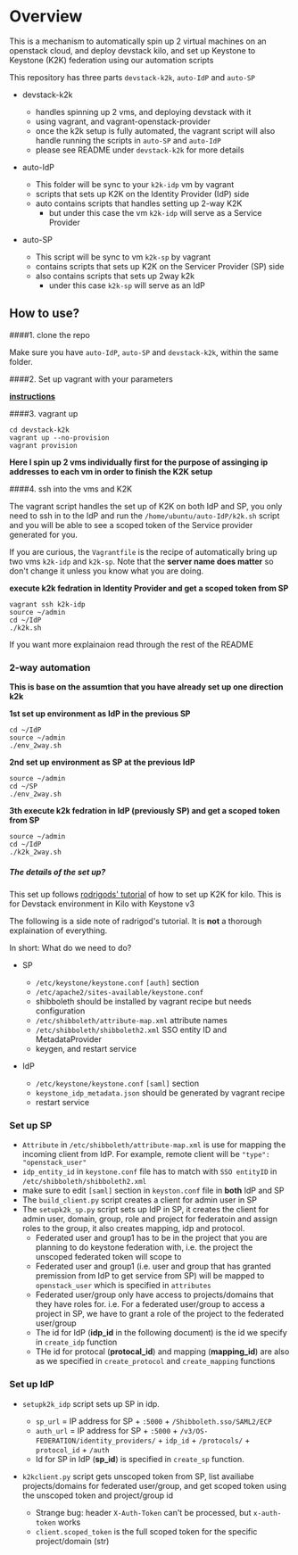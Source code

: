# Overview
This is a mechanism to automatically spin up 2 virtual machines on an openstack cloud, and deploy devstack kilo, and set up Keystone to Keystone (K2K) federation using our automation scripts

This repository has three parts `devstack-k2k`, `auto-IdP` and `auto-SP`

* devstack-k2k
  * handles spinning up 2 vms, and deploying devstack with it
  * using vagrant, and vagrant-openstack-provider 
  * once the k2k setup is fully automated, the vagrant script will also handle running the scripts in `auto-SP` and `auto-IdP`
  * please see README under `devstack-k2k` for more details

* auto-IdP
  * This folder will be sync to your `k2k-idp` vm by vagrant
  * scripts that sets up K2K on the Identity Provider (IdP) side
  * auto contains scripts that handles setting up 2-way K2K 
    * but under this case the vm `k2k-idp` will serve as a Service Provider

* auto-SP
  * This script will be sync to vm `k2k-sp` by vagrant
  * contains scripts that sets up K2K on the Servicer Provider (SP) side  
  * also contains scripts that sets up 2way k2k
    * under this case `k2k-sp` will serve as an IdP

## How to use?

####1. clone the repo

Make sure you have `auto-IdP`, `auto-SP` and `devstack-k2k`, within the same folder. 

####2. Set up vagrant with your parameters

**[instructions](https://github.com/minggLu/k2k-fed/blob/master/devstack-k2k/README.md)**

####3. vagrant up

```
cd devstack-k2k
vagrant up --no-provision
vagrant provision
```

**Here I spin up 2 vms individually first for the purpose of assinging ip addresses to each vm in order to finish the K2K setup**

####4. ssh into the vms and K2K

The vagrant script handles the set up of K2K on both IdP and SP, you only need to ssh in to the IdP and run the `/home/ubuntu/auto-IdP/k2k.sh` script and you will be able to see a scoped token of the Service provider generated for you.  

If you are curious, the `Vagrantfile` is the recipe of automatically bring up two vms `k2k-idp` and `k2k-sp`. Note that the **server name does matter** so don't change it unless you know what you are doing. 

**execute k2k fedration in Identity Provider and get a scoped token from SP** 

```
vagrant ssh k2k-idp
source ~/admin
cd ~/IdP
./k2k.sh
```

If you want more explainaion read through the rest of the README 

### 2-way automation

**This is base on the assumtion that you have already set up one direction k2k** 

**1st set up environment as IdP in the previous SP**

```
cd ~/IdP
source ~/admin
./env_2way.sh
```

**2nd set up environment as SP at the previous IdP**

```
source ~/admin
cd ~/SP
./env_2way.sh
```


**3th execute k2k fedration in IdP (previously SP) and get a scoped token from SP**

```
source ~/admin
cd ~/IdP
./k2k_2way.sh
```

##### The details of the set up?

This set up follows [rodrigods' tutorial](http://blog.rodrigods.com/it-is-time-to-play-with-keystone-to-keystone-federation-in-kilo/) of how to set up K2K for kilo. This is for Devstack environment in Kilo with Keystone v3

The following is a side note of radrigod's tutorial. It is **not** a thorough explaination of everything. 

In short: What do we need to do?

* SP
  * `/etc/keystone/keystone.conf` `[auth]` section
  * `/etc/apache2/sites-available/keystone.conf`
  * shibboleth should be installed by vagrant recipe but needs configuration
  * `/etc/shibboleth/attribute-map.xml` attribute names
  * `/etc/shibboleth/shibboleth2.xml` SSO entity ID and MetadataProvider
  * keygen, and restart service
  
* IdP 
  * `/etc/keystone/keystone.conf` `[saml]` section
  * `keystone_idp_metadata.json` should be generated by vagrant recipe
  * restart service

### Set up SP 
* `Attribute` in `/etc/shibboleth/attribute-map.xml` is use for mapping the incoming client from IdP. For example, remote client will be `"type": "openstack_user"`
* `idp_entity_id` in `keystone.conf` file has to match with `SSO entityID` in `/etc/shibboleth/shibboleth2.xml` 
* make sure to edit `[saml]` section in `keyston.conf` file in **both** IdP and SP
* The `build_client.py` script creates a client for admin user in SP
* The `setupk2k_sp.py` script sets up IdP in SP, it creates the client for admin user, domain, group, role and project for federatoin and assign roles to the group, it also creates mapping, idp and protocol.
  * Federated user and group1 has to be in the project that you are planning to do keystone federation with, i.e. the project the unscoped federated token will scope to
  * Federated user and group1 (i.e. user and group that has granted premission from IdP to get service from SP) will be mapped to `openstack_user` which is specified in `attributes` 
  * Federated user/group only have access to projects/domains that they have roles for. i.e. For a federated user/group to access a project in SP, we have to grant a role of the project to the federated user/group
  * The id for IdP (**idp_id** in the following document) is the id we specify in `create_idp` function 
  * THe id for protocal (**protocal_id**) and mapping (**mapping_id**) are also as we specified in `create_protocol` and `create_mapping` functions

### Set up IdP 
* `setupk2k_idp` script sets up SP in idp. 
  * `sp_url` = IP address for SP + `:5000` + `/Shibboleth.sso/SAML2/ECP`
  * `auth_url` = IP address for SP + `:5000` + `/v3/OS-FEDERATION/identity_providers/` + `idp_id` + `/protocols/` + `protocol_id` + `/auth`
  * Id for SP in IdP (**sp_id**) is specified in `create_sp` function.
  
* `k2kclient.py` script gets unscoped token from SP, list availiabe projects/domains for federated user/group, and get scoped token using the unscoped token and project/group id
  * Strange bug: header `X-Auth-Token` can't be processed, but `x-auth-token` works 
  * `client.scoped_token` is the full scoped token for the specific project/domain (str)
